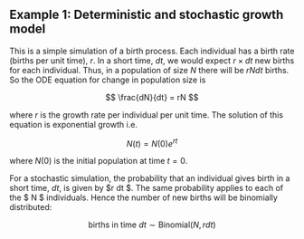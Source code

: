 ## Example 1: Deterministic and stochastic growth model

This is a simple simulation of a birth process. Each individual has a birth rate (births per unit time), $r$. In a short time, $dt$, we would expect $r \times dt$ new births for each individual. Thus, in a population of size $N$ there will be $rNdt$ births. So the ODE equation for change in population size is

$$ \frac{dN}{dt}  = rN $$

where $r$ is the growth rate per individual per unit time. The solution of this equation is exponential growth i.e.

$$ N(t) = N(0) e^{rt}$$

where $N(0)$ is the initial population at time $t = 0$.

For a stochastic simulation, the probability that an individual gives birth in a short time, $dt$, is given by $r dt $. The same probability applies to each of the $ N $ individuals. Hence the number of new births will be binomially distributed:

$$ \mbox{births in time } dt \sim \mathrm{Binomial}(N, rdt) $$
